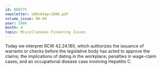 ```yaml
---
id: 000775
newsletter: v06n04apr2006.pdf
volume_issue: 06-04
year: 2006
month: 4
topic: Miscellaneous Financing Issues
---
```


Today we interpret RCW 42.24.180, which authorizes the issuance of warrants or checks before the legislative body has acted to approve the claims; the implications of dating in the workplace; penalties in wage-claim cases; and an occupational disease case involving Hepatitis C.